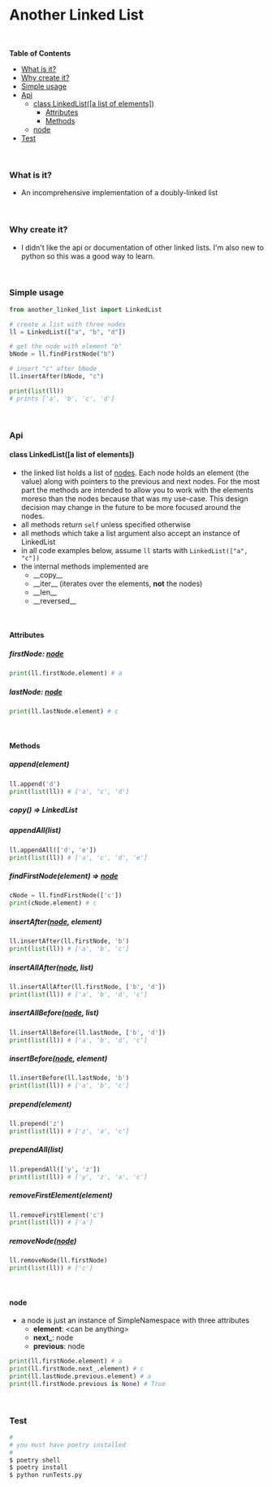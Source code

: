 # Another Linked List

<!-- pypiwarn -->

<br>

<!-- START doctoc generated TOC please keep comment here to allow auto update -->
<!-- DON'T EDIT THIS SECTION, INSTEAD RE-RUN doctoc TO UPDATE -->
**Table of Contents**

- [What is it?](#what-is-it)
- [Why create it?](#why-create-it)
- [Simple usage](#simple-usage)
- [Api](#api)
  - [class LinkedList([a list of elements])](#class-linkedlista-list-of-elements)
    - [Attributes](#attributes)
    - [Methods](#methods)
  - [node](#node)
- [Test](#test)

<!-- END doctoc generated TOC please keep comment here to allow auto update -->

<br>

### What is it?

- An incomprehensive implementation of a doubly-linked list

<br>

### Why create it?

- I didn't like the api or documentation of other linked lists.  I'm also new
  to python so this was a good way to learn.

<br>

### Simple usage

```py
from another_linked_list import LinkedList

# create a list with three nodes
ll = LinkedList(["a", "b", "d"])

# get the node with element "b"
bNode = ll.findFirstNode("b")

# insert "c" after bNode
ll.insertAfter(bNode, "c")

print(list(ll))
# prints ['a', 'b', 'c', 'd']
```

<br>

### Api

#### class LinkedList([a list of elements])
- the linked list holds a list of [nodes](#node).  Each node holds an element
  (the value) along with pointers to the previous and next nodes.  For the most
  part the methods are intended to allow you to work with the elements moreso
  than the nodes because that was my use-case.  This design decision may change
  in the future to be more focused around the nodes.
- all methods return `self` unless specified otherwise
- all methods which take a list argument also accept an instance of LinkedList
- in all code examples below, assume `ll` starts with `LinkedList(["a", "c"])`
- the internal methods implemented are
  - \_\_copy\_\_
  - \_\_iter\_\_ (iterates over the elements, **not** the nodes)
  - \_\_len\_\_
  - \_\_reversed\_\_

<br>

#### Attributes

##### firstNode: [node](#node)
```py
print(ll.firstNode.element) # a
```
##### lastNode: [node](#node)
```py
print(ll.lastNode.element) # c
```

<br>

#### Methods

##### append(element)
```py
ll.append('d')
print(list(ll)) # ['a', 'c', 'd']
```

##### copy() => LinkedList

##### appendAll(list)
```py
ll.appendAll(['d', 'e'])
print(list(ll)) # ['a', 'c', 'd', 'e']
```

##### findFirstNode(element) => [node](#node)
```py
cNode = ll.findFirstNode(['c'])
print(cNode.element) # c
```

##### insertAfter([node](#node), element)
```py
ll.insertAfter(ll.firstNode, 'b')
print(list(ll)) # ['a', 'b', 'c']
```

##### insertAllAfter([node](#node), list)
```py
ll.insertAllAfter(ll.firstNode, ['b', 'd'])
print(list(ll)) # ['a', 'b', 'd', 'c']
```

##### insertAllBefore([node](#node), list)
```py
ll.insertAllBefore(ll.lastNode, ['b', 'd'])
print(list(ll)) # ['a', 'b', 'd', 'c']
```

##### insertBefore([node](#node), element)
```py
ll.insertBefore(ll.lastNode, 'b')
print(list(ll)) # ['a', 'b', 'c']
```

##### prepend(element)
```py
ll.prepend('z')
print(list(ll)) # ['z', 'a', 'c']
```

##### prependAll(list)
```py
ll.prependAll(['y', 'z'])
print(list(ll)) # ['y', 'z', 'a', 'c']
```

##### removeFirstElement(element)
```py
ll.removeFirstElement('c')
print(list(ll)) # ['a']
```

##### removeNode([node](#node))
```py
ll.removeNode(ll.firstNode)
print(list(ll)) # ['c']
```

<br>

#### node
- a node is just an instance of SimpleNamespace with three attributes
  - **element**: &lt;can be anything&gt;
  - **next_**: node
  - **previous**: node

```py
print(ll.firstNode.element) # a
print(ll.firstNode.next_.element) # c
print(ll.lastNode.previous.element) # a
print(ll.firstNode.previous is None) # True
```

<br>

### Test

```sh
#
# you must have poetry installed
#
$ poetry shell
$ poetry install
$ python runTests.py
```

